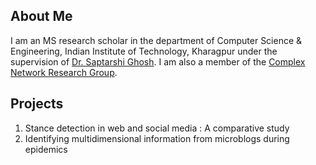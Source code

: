 ## About Me
I am an MS research scholar in the department of Computer Science & Engineering, Indian Institute of Technology, Kharagpur under the supervision of [Dr. Saptarshi Ghosh](https://sites.google.com/site/saptarshighosh/). I am also a member of the [Complex Network Research Group](http://www.cnergres.iitkgp.ac.in/). 

## Projects
1. Stance detection in web and social media : A comparative study
2. Identifying multidimensional information from microblogs during epidemics
